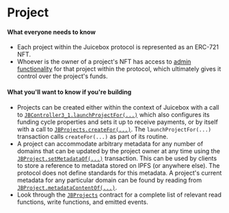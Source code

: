 # Project

#### What everyone needs to know

* Each project within the Juicebox protocol is represented as an ERC-721 NFT.
* Whoever is the owner of a project's NFT has access to [admin functionality](/docs/dev/v3/learn/glossary/operator.md) for that project within the protocol, which ultimately gives it control over the project's funds.

#### What you'll want to know if you're building

* Projects can be created either within the context of Juicebox with a call to [`JBController3_1.launchProjectFor(...)`](/docs/dev/v3/api/contracts/or-controllers/jbcontroller3_1.md#launchprojectfor) which also configures its funding cycle properties and sets it up to receive payments, or by itself with a call to [`JBProjects.createFor(...)`](/docs/dev/v3/api/contracts/jbprojects/write/createfor.md). The `launchProjectFor(...)` transaction calls `createFor(...)` as part of its routine.
* A project can accommodate arbitrary metadata for any number of domains that can be updated by the project owner at any time using the [`JBProject.setMetadataOf(...)`](/docs/dev/v3/api/contracts/jbprojects/write/setmetadataof.md) transaction. This can be used by clients to store a reference to metadata stored on IPFS (or anywhere else). The protocol does not define standards for this metadata. A project's current metadata for any particular domain can be found by reading from [`JBProject.metadataContentOf(...)`](/docs/dev/v3/api/contracts/jbprojects/properties/metadatacontentof.md).
* Look through the [`JBProjects`](/docs/dev/v3/api/contracts/jbprojects/README.md) contract for a complete list of relevant read functions, write functions, and emitted events.
